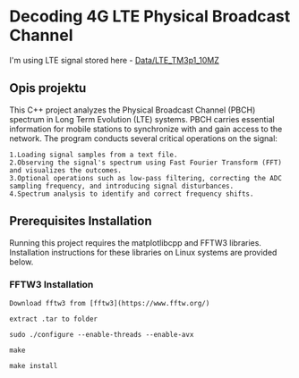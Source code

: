 # Decoding 4G LTE Physical Broadcast Channel
I'm using LTE signal stored here - [Data/LTE_TM3p1_10MZ](Data/LTE_TM3p1_10MZ_18p22dBFS.txt)
## Opis projektu
This C++ project analyzes the Physical Broadcast Channel (PBCH) spectrum in Long Term Evolution (LTE) systems. PBCH carries essential information for mobile stations to synchronize with and gain access to the network. The program conducts several critical operations on the signal:
```
1.Loading signal samples from a text file.
2.Observing the signal's spectrum using Fast Fourier Transform (FFT) and visualizes the outcomes.
3.Optional operations such as low-pass filtering, correcting the ADC sampling frequency, and introducing signal disturbances.
4.Spectrum analysis to identify and correct frequency shifts.
```
## Prerequisites Installation
Running this project requires the matplotlibcpp and FFTW3 libraries. Installation instructions for these libraries on Linux systems are provided below.

### FFTW3 Installation
```
Download fftw3 from [fftw3](https://www.fftw.org/)
```
```
extract .tar to folder
```
```
sudo ./configure --enable-threads --enable-avx
```
```
make
```
```
make install
```
